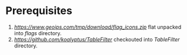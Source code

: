 # Prerequisites
1. *https://www.geoips.com/tmp/download/flag_icons.zip* flat unpacked into *flags* directory.
2. *https://github.com/koalyptus/TableFilter* checkouted into *TableFilter* directory.

